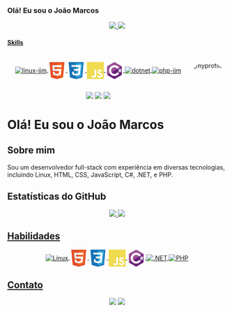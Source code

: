 ### Olá! Eu sou o João Marcos

<div align="center">
  <a href="https://github.com/jjoaom">
  <img height="180em" src="https://github-readme-stats.vercel.app/api?username=jjoaom&show_icons=true&theme=ocean_dark"/>
  <img height="180em" src="https://github-readme-stats.vercel.app/api/top-langs/?username=jjoaom&show_icons=true&theme=ocean_dark"/>
</div>
  
  
 #### **Skills**
  
<div align="center" style="display: inline_block"><br>
  <img align="center" alt="linux-jjm" height="40" width="40" src="https://cdn.jsdelivr.net/gh/devicons/devicon/icons/linux/linux-original.svg">
  <img align="center" alt="HTML-jjm" height="40" width="40" src="https://raw.githubusercontent.com/devicons/devicon/master/icons/html5/html5-original.svg">
  <img align="center" alt="CSS" height="40" width="40" src="https://raw.githubusercontent.com/devicons/devicon/master/icons/css3/css3-original.svg">
  <img align="center" alt="Js" height="40" width="40" src="https://raw.githubusercontent.com/devicons/devicon/master/icons/javascript/javascript-plain.svg">
  <img align="center" alt="Csharp" height="40" width="40" src="https://raw.githubusercontent.com/devicons/devicon/master/icons/csharp/csharp-original.svg">
  <img align="center" alt="dotnet" height="40" width="40" src="https://cdn.jsdelivr.net/gh/devicons/devicon/icons/dot-net/dot-net-plain-wordmark.svg">
  <img align="center" alt="php-jjm" height="40" width="40" src="https://cdn.jsdelivr.net/gh/devicons/devicon/icons/php/php-plain.svg">
  <!---<img align="center" alt="Arduino-jjm" height="40" width="40" src="https://cdn.jsdelivr.net/gh/devicons/devicon/icons/arduino/arduino-original.svg"> 
  <img align="center" alt="python-jjm" height="40" width="40" src="https://cdn.jsdelivr.net/gh/devicons/devicon/icons/python/python-original.svg">--->
  <img align="right" alt="myprofilep" height="150" style="border-radius:60px;" src="https://cdn.picrew.me/shareImg/org/202211/11534_RIeoJRnv.png">
  </div>
   
         
  ##
  
  <div align="center"> 
  <a href="https://instagram.com/jjoaomm" target="_blank"><img src="https://img.shields.io/badge/-Instagram-%23E4405F?style=for-the-badge&logo=instagram&logoColor=white" target="_blank"></a>
  <a href = "mailto:joaomarcos.aquino@hotmail.com"><img src="https://img.shields.io/badge/Microsoft_Outlook-0078D4?style=for-the-badge&logo=microsoft-outlook&logoColor=white" target="_blank"></a>
  <a href="https://www.linkedin.com/in/jjoaom/" target="_blank"><img src="https://img.shields.io/badge/-LinkedIn-%230077B5?style=for-the-badge&logo=linkedin&logoColor=white" target="_blank"></a> 
  </div>

  
  
  
  
  
  
  
  
  
  
  
  # Olá! Eu sou o João Marcos

## Sobre mim

Sou um desenvolvedor full-stack com experiência em diversas tecnologias, incluindo Linux, HTML, CSS, JavaScript, C#, .NET, e PHP. 

## Estatísticas do GitHub

<div align="center">
  <a href="https://github.com/jjoaom">
  <img height="180em" src="https://github-readme-stats.vercel.app/api?username=jjoaom&show_icons=true&theme=ocean_dark"/>
  <img height="180em" src="https://github-readme-stats.vercel.app/api/top-langs/?username=jjoaom&show_icons=true&theme=ocean_dark"/>
</div>

## Habilidades

<div align="center">
  <img align="center" alt="Linux" height="40" width="40" src="https://cdn.jsdelivr.net/gh/devicons/devicon/icons/linux/linux-original.svg">
  <img align="center" alt="HTML" height="40" width="40" src="https://raw.githubusercontent.com/devicons/devicon/master/icons/html5/html5-original.svg">
  <img align="center" alt="CSS" height="40" width="40" src="https://raw.githubusercontent.com/devicons/devicon/master/icons/css3/css3-original.svg">
  <img align="center" alt="JavaScript" height="40" width="40" src="https://raw.githubusercontent.com/devicons/devicon/master/icons/javascript/javascript-plain.svg">
  <img align="center" alt="C#" height="40" width="40" src="https://raw.githubusercontent.com/devicons/devicon/master/icons/csharp/csharp-original.svg">
  <img align="center" alt=".NET" height="40" width="40" src="https://cdn.jsdelivr.net/gh/devicons/devicon/icons/dot-net/dot-net-plain-wordmark.svg">
  <img align="center" alt="PHP" height="40" width="40" src="https://cdn.jsdelivr.net/gh/devicons/devicon/icons/php/php-plain.svg">
</div>

## Contato

<div align="center"> 
  <a href="https://instagram.com/jjoaomm" target="_blank"><img src="https://img.shields.io/badge/-Instagram-%23E4405F?style=for-the-badge&logo=instagram&logoColor=white" target="_blank"></a>
  <a href = "mailto:joaomarcos.aquino@hotmail.com"><img src="https://img.shields.io/badge/Microsoft_Outlook-0078D4?style=for-the-badge&logo=microsoft-outlook&logoColor=white" target="_blank"></a>
